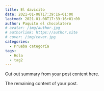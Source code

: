 ```yaml
---
title: El davicito
date: 2021-01-08T17:39:16+01:00
lastmod: 2021-01-08T17:39:16+01:00
author: Paquito el chocolatero
# avatar: /img/author.jpg
# authorlink: https://author.site
# cover: /img/cover.jpg
categories:
  - Prueba categoría
tags:
  - Hola
  - tag2
---
```


Cut out summary from your post content here.

<!--more-->

The remaining content of your post.
